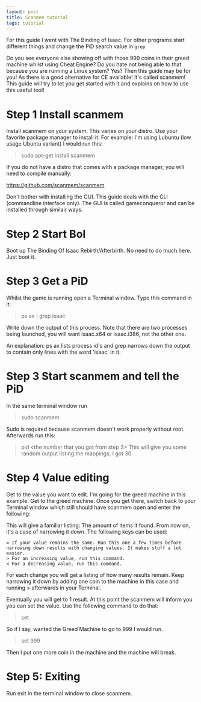 ```yaml
---
layout: post
title: Scanmem tutorial
tags: tutorial
---
```

For this guide I went with The Binding of Isaac. For other programs start different things and change the PiD search value in `grep`

Do you see everyone else showing off with those 999 coins in their greed machine whilst using Cheat Engine? Do you hate not being able to that because you are running a Linux system? Yes? Then this guide may be for you! As there is a good alternative for CE available! It's called scanmem! This guide will try to let you get started with it and explains on how to use this useful tool!

Step 1 Install scanmem
=====
Install scanmem on your system. This varies on your distro. Use your favorite package manager to install it. For example: I'm using Lubuntu (low usage Ubuntu variant) I would run this:
> sudo apt-get install scanmem

If you do not have a distro that comes with a package manager, you will need to compile manually:

https://github.com/scanmem/scanmem

Don't bother with installing the GUI. This guide deals with the CLI (commandline interface only). The GUI is called gameconqueror and can be installed through similair ways.

Step 2 Start BoI
=====
Boot up The Binding Of Isaac Rebirth/Afterbirth. No need to do much here. Just boot it.

Step 3 Get a PiD
=====
Whilst the game is running open a Terminal window. Type this command in it:

> ps ax  | grep isaac

Write down the output of this process. Note that there are two processes being launched, you will want isaac.x64 or isaac.i386, not the other one.

An explanation: ps ax lists process id's and grep narrows down the output to contain only lines with the word 'isaac' in it.


Step 3 Start scanmem and tell the PiD
=====
In the same terminal window run
>sudo scanmem

Sudo is required because scanmem doesn't work properly without root. Afterwards run this:
> pid <the number that you got from step 3>
This will give you some random output listing the mappings, I got 30.

Step 4 Value editing
=====
Get to the value you want to edit. I'm going for the greed machine in this example. Get to the greed machine. Once you get there, switch back to your Terminal window which still should have scanmem open and enter the following:
> <your current greed machine amount>

This will give a familiar listing: The amount of items it found. From now on, it's a case of narrowing it down. The following keys can be used:

    = If your value remains the same. Run this one a few times before narrowing down results with changing values. It makes stuff a lot easier.
    > For an increasing value, run this command.
    < For a decreasing value, run this command.

For each change you will get a listing of how many results remain. Keep narrowing it down by adding one coin to the machine in this case and running > afterwards in your Terminal.

Eventually you will get to 1 result. At this point the scanmem will inform you you can set the value. Use the following command to do that:
> set <value>

So if I say, wanted the Greed Machine to go to 999 I would run.
> set 999

Then I put one more coin in the machine and the machine will break.

Step 5: Exiting
=====
Run exit in the terminal window to close scanmem.
